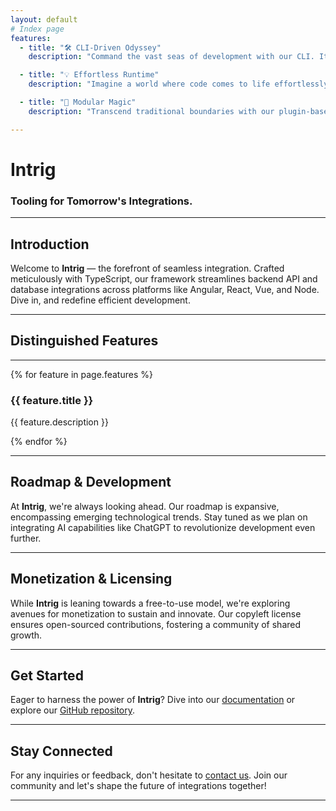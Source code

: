 ```yaml
---
layout: default
# Index page
features:
  - title: "🛠️ CLI-Driven Odyssey"
    description: "Command the vast seas of development with our CLI. It's not just a tool—it's your captain, guiding you through meta-level tasks, code generation, and initialization with confidence and precision."

  - title: "💡 Effortless Runtime"
    description: "Imagine a world where code comes to life effortlessly. With Intrig's runtime utilities, ensure deployments are smooth, efficient, and absolutely poetic."

  - title: "🔌 Modular Magic"
    description: "Transcend traditional boundaries with our plugin-based system. Tailored functionalities for distinct technologies await. From the wonders of OpenAPI3 to the enchantments of React Hooks, harness the power of adaptability."

---
```


# Intrig
### Tooling for Tomorrow's Integrations.

---

## Introduction

Welcome to **Intrig** — the forefront of seamless integration. Crafted meticulously with TypeScript, our framework streamlines backend API and database integrations across platforms like Angular, React, Vue, and Node. Dive in, and redefine efficient development.

---

## **Distinguished Features**

---

<div class="features-row">
  {% for feature in page.features %}
    <div class="feature-column">
        <h3>{{ feature.title }}</h3>
        <p>{{ feature.description }}</p>
    </div>
  {% endfor %}
</div>

---

## Roadmap & Development

At **Intrig**, we're always looking ahead. Our roadmap is expansive, encompassing emerging technological trends. Stay tuned as we plan on integrating AI capabilities like ChatGPT to revolutionize development even further.

---

## Monetization & Licensing

While **Intrig** is leaning towards a free-to-use model, we're exploring avenues for monetization to sustain and innovate. Our copyleft license ensures open-sourced contributions, fostering a community of shared growth.

---

## Get Started

Eager to harness the power of **Intrig**? Dive into our [documentation](#link-to-docs) or explore our [GitHub repository](#link-to-repo).

---

## Stay Connected

For any inquiries or feedback, don't hesitate to [contact us](#link-to-contact-page). Join our community and let's shape the future of integrations together!

---

